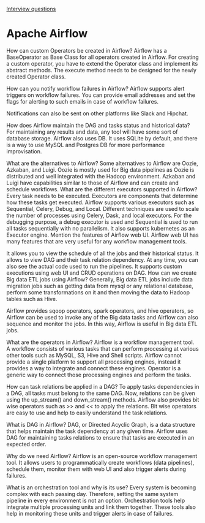 [Interview questions](full.md)
# Apache Airflow

How can custom Operators be created in Airflow?
Airflow has a BaseOperator as Base Class for all operators created in Airflow. For creating a custom operator, you have to extend the Operator class and implement its abstract methods. The execute method needs to be designed for the newly created Operator class.

How can you notify workflow failures in Airflow?
Airflow supports alert triggers on workflow failures. You can provide email addresses and set the flags for alerting to such emails in case of workflow failures.
 
Notifications can also be sent on other platforms like Slack and Hipchat.

How does Airflow maintain the DAG and tasks status and historical data?
For maintaining any results and data, any tool will have some sort of database storage. Airflow also uses DB. It uses SQLite by default, and there is a way to use MySQL and Postgres DB for more performance improvisation.

What are the alternatives to Airflow?
Some alternatives to Airflow are Oozie, Azkaban, and Luigi.
Oozie is mostly used for Big data pipelines as Oozie is distributed and well integrated with the Hadoop environment.
Azkaban and Luigi have capabilities similar to those of Airflow and can create and schedule workflows.
What are the different executors supported in Airflow?
Every task needs to be executed. Executors are components that determine how these tasks get executed.
Airflow supports various executors such as Sequential, Celery, Debug, and Local.
Different techniques are used to scale the number of
processes using Celery, Dask, and local executors.
For the debugging purpose, a debug executor is used and Sequential is used to run all tasks sequentially with no parallelism.
It also supports kubernetes as an Executor engine.
Mention the features of Airflow web UI.
Airflow web UI has many features that are very useful for any workflow management tools.

It allows you to view the schedule of all the jobs and their historical status.
It allows to view DAG and their task relation dependency.
At any time, you can also see the actual code used to run the pipelines.
It supports custom executions using web UI and CRUD operations on DAG.
How can we create Big data ETL jobs using Airflow?
Generally, Big data ETL jobs include data migration jobs such as getting data from mysql or any relational database, perform some transformations on it and then moving the data to Hadoop tables such as Hive.

Airflow provides sqoop operators, spark operators, and hive operators, so Airflow can be used to invoke any of the Big data tasks and Airflow can also sequence and monitor the jobs. In this way, Airflow is useful in Big data ETL jobs.

What are the operators in Airflow?
Airflow is a workflow management tool. A workflow consists of various tasks that can perform processing at various other tools such as MySQL, S3, Hive and Shell scripts. Airflow cannot provide a single platform to support all processing engines, instead it provides a way to integrate and connect these engines. Operator is a generic way to connect those processing engines and perform the tasks.

How can task relations be applied in a DAG?
To apply tasks dependencies in a DAG, all tasks must belong to the same DAG. Now, relations can be given using the up_stream() and down_stream() methods. Airflow also provides bit wise operators such as >> and << to apply the relations. Bit wise operators are easy to use and help to easily understand the task relations.

What is DAG in Airflow?
DAG, or Directed Acyclic Graph, is a data structure that helps maintain the task dependency at any given time. Airflow uses DAG for maintaining tasks relations to ensure that tasks are executed in an expected order.

Why do we need Airflow?
Airflow is an open-source workflow management tool. It allows users to programmatically create workflows (data pipelines), schedule them, monitor them with web UI and also trigger alerts during failures.

What is an orchestration tool and why is its use?
Every system is becoming complex with each passing day. Therefore, setting the same system pipeline in every environment is not an option. Orchestration tools help integrate multiple processing units and link them together. These tools also help in monitoring these units and trigger alerts in case of failures.